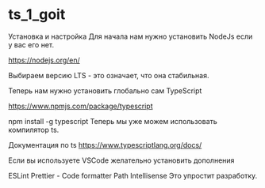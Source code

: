 # ts_1_goit
Установка и настройка
Для начала нам нужно установить NodeJs если у вас его нет.

https://nodejs.org/en/

Выбираем версию LTS - это означает, что она стабильная.

Теперь нам нужно установить глобально сам TypeScript

https://www.npmjs.com/package/typescript

npm install -g typescript
Теперь мы уже можем использовать компилятор ts.

Документация по ts https://www.typescriptlang.org/docs/

Если вы используете VSCode желательно установить дополнения

ESLint
Prettier - Code formatter
Path Intellisense
Это упростит разработку.
